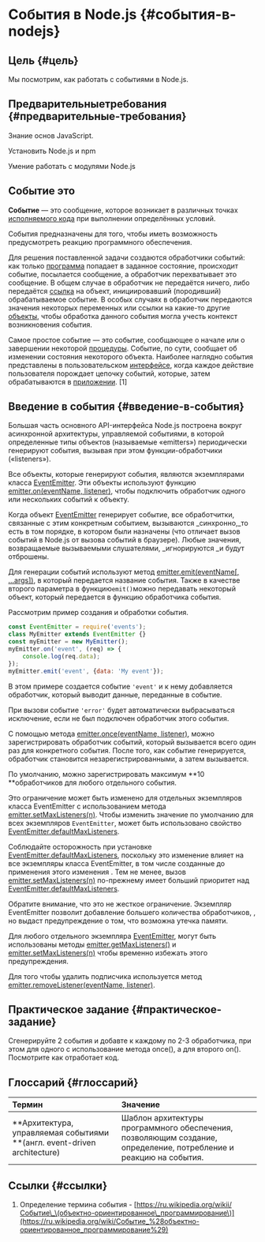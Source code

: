 # События в Node.js {#события-в-nodejs}

## **Цель** {#цель}

Мы посмотрим, как работать с событиями в Node.js.

## Предварительные**требования** {#предварительные-требования}

Знание основ JavaScript.

Установить Node.js и npm

Умение работать с модулями Node.js

## Событие это

**Событие** — это сообщение, которое возникает в различных точках [исполняемого кода](https://ru.wikipedia.org/wiki/Машинный_код) при выполнении определённых условий.

События предназначены для того, чтобы иметь возможность предусмотреть реакцию программного обеспечения.

Для решения поставленной задачи создаются обработчики событий: как только [программа](https://ru.wikipedia.org/wiki/Компьютерная_программа) попадает в заданное состояние, происходит событие, посылается сообщение, а обработчик перехватывает это сообщение. В общем случае в обработчик не передаётся ничего, либо передаётся [ссылка](https://ru.wikipedia.org/wiki/Ссылка_%28программирование%29) на объект, инициировавший \(породивший\) обрабатываемое событие. В особых случаях в обработчик передаются значения некоторых переменных или ссылки на какие-то другие [объекты](https://ru.wikipedia.org/wiki/Объект_%28программирование%29), чтобы обработка данного события могла учесть контекст возникновения события.

Самое простое событие — это событие, сообщающее о начале или о завершении некоторой [процедуры](https://ru.wikipedia.org/wiki/Подпрограмма#Виды_подпрограмм). Событие, по сути, сообщает об изменении состояния некоторого объекта. Наиболее наглядно события представлены в пользовательском [интерфейсе](https://ru.wikipedia.org/wiki/Интерфейс), когда каждое действие пользователя порождает цепочку событий, которые, затем обрабатываются в [приложении](https://ru.wikipedia.org/wiki/Прикладное_программное_обеспечение). \[1\]

## Введение в события {#введение-в-события}

Большая часть основного API-интерфейса Node.js построена вокруг асинхронной  архитектуры, управляемой событиями, в которой определенные типы объектов \(называемые «emitters»\) периодически генерируют события, вызывая при этом функции-обработчики \(«listeners»\).

Все объекты, которые генерируют события, являются экземплярами класса [EventEmitter](https://nodejs.org/docs/latest-v8.x/api/events.html#events_class_eventemitter). Эти объекты используют функцию [emitter.on\(eventName, listener\)](https://nodejs.org/docs/latest-v8.x/api/events.html#events_emitter_on_eventname_listener), чтобы подключить обработчик одного или нескольких событий к объекту.

Когда объект [EventEmitter](https://nodejs.org/docs/latest-v8.x/api/events.html#events_class_eventemitter) генерирует событие, все обработчитки, связанные с этим конкретным событием, вызываются _синхронно,_то есть в том порядке, в котором были назначены \(что отличает вызов событий в Node.js от вызова событий в браузере\). Любые значения, возвращаемые вызываемыми слушателями, _игнорируются _и будут отброшены.

Для генерации событий используют метод [emitter.emit\(eventName\[, ...args\]\)](https://nodejs.org/docs/latest-v8.x/api/events.html#events_emitter_emit_eventname_args), в который передается название события. Также в качестве второго параметра в функцию`emit()`можно передавать некоторый объект, который передается в функцию обработчика события.

Рассмотрим пример создания и обработки события.

```js
const EventEmitter = require('events');
class MyEmitter extends EventEmitter {}
const myEmitter = new MyEmitter();
myEmitter.on('event', (req) => {
    console.log(req.data);
});
myEmitter.emit('event', {data: 'My event'});
```

В этом примере создается событие `'event'` и к нему добавляется обработчик, который выводит данные, переданные в событие.

При вызови событие `'error'` будет автоматически выбрасываться исключение, если не был подключен обработчик этого события.

С помощью метода [emitter.once\(eventName, listener\)](https://nodejs.org/docs/latest-v8.x/api/events.html#events_emitter_once_eventname_listener), можно зарегистрировать обработчик событий, который вызывается всего один раз для конкретного события. После того, как событие генерируется, обработчик становится незарегистрированными, а затем вызывается.

По умолчанию, можно зарегистрировать максимум **10 **обработчиков для любого отдельного события.

Это ограничение может быть изменено для отдельных экземпляров класса EventEmitter с использованием метода [emitter.setMaxListeners\(n\)](https://nodejs.org/docs/latest-v8.x/api/events.html#events_emitter_setmaxlisteners_n). Чтобы изменить значение по умолчанию для всех экземпляров `EventEmitter`, может быть использовано свойство [EventEmitter.defaultMaxListeners](https://nodejs.org/docs/latest-v8.x/api/events.html#events_eventemitter_defaultmaxlisteners).

Соблюдайте осторожность при установке [EventEmitter.defaultMaxListeners](https://nodejs.org/docs/latest-v8.x/api/events.html#events_eventemitter_defaultmaxlisteners), поскольку это изменение влияет на все экземпляры класса EventEmitter, в том числе созданные до применения этого изменения . Тем не менее, вызов [emitter.setMaxListeners\(n\)](https://nodejs.org/docs/latest-v8.x/api/events.html#events_emitter_setmaxlisteners_n) по-прежнему имеет больший приоритет над [EventEmitter.defaultMaxListeners](https://nodejs.org/docs/latest-v8.x/api/events.html#events_eventemitter_defaultmaxlisteners).

Обратите внимание, что это не жесткое ограничение. Экземпляр EventEmitter позволит добавление большего количества обработчиков, , но выдаст предупреждение о том, что возможна утечка памяти.

Для любого отдельного экземпляра [EventEmitter](https://nodejs.org/docs/latest-v8.x/api/events.html#events_class_eventemitter), могут быть использованы методы [emitter.getMaxListeners\(\)](https://nodejs.org/docs/latest-v8.x/api/events.html#events_emitter_getmaxlisteners) и [emitter.setMaxListeners\(n\)](https://nodejs.org/docs/latest-v8.x/api/events.html#events_emitter_setmaxlisteners_n) чтобы временно избежать этого предупреждения.

Для того чтобы удалить подписчика используется метод [emitter.removeListener\(eventName, listener\)](https://nodejs.org/docs/latest-v8.x/api/events.html#events_emitter_removelistener_eventname_listener).

## Практическое задание {#практическое-задание}

Сгенерируйте 2 события и добавте к каждому по 2-3 обработчика, при этом для одного с использование метода once\(\), а для второго on\(\). Посмотрите как отработает код.

## Глоссарий {#глоссарий}

| Термин | Значение |
| :--- | :--- |
| **Архитектура, управляемая событиями **\(англ. event-driven architecture\) | Шаблон архитектуры программного обеспечения, позволяющим создание, определение, потребление и реакцию на события. |

## Ссылки {#ссылки}

1. Определение термина события - [https://ru.wikipedia.org/wikii/Событие\_\(объектно-ориентированное\_программирование\)](https://ru.wikipedia.org/wiki/Событие_%28объектно-ориентированное_программирование%29)



